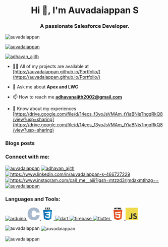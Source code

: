 <h1 align="center">Hi 👋, I'm Auvadaiappan S</h1>
<h3 align="center">A passionate Salesforce Developer.</h3>

<p align="left"> <img src="https://komarev.com/ghpvc/?username=auvadaiappan&label=Profile%20views&color=0e75b6&style=flat" alt="auvadaiappan" /> </p>

<p align="left"> <a href="https://github.com/ryo-ma/github-profile-trophy"><img src="https://github-profile-trophy.vercel.app/?username=auvadaiappan" alt="auvadaiappan" /></a> </p>

<p align="left"> <a href="https://twitter.com/adhavan_ajith" target="blank"><img src="https://img.shields.io/twitter/follow/adhavan_ajith?logo=twitter&style=for-the-badge" alt="adhavan_ajith" /></a> </p>

- 👨‍💻 All of my projects are available at [https://auvadaiappan.github.io/Portfolio/](https://auvadaiappan.github.io/Portfolio/)

- 💬 Ask me about **Apex and LWC**

- 📫 How to reach me **adhavanajith2002@gmail.com**

- 📄 Know about my experiences [https://drive.google.com/file/d/14ecs_f3yoJsVMAm_tYiaBNisTngqRkQ8/view?usp=sharing](https://drive.google.com/file/d/14ecs_f3yoJsVMAm_tYiaBNisTngqRkQ8/view?usp=sharing)

### Blogs posts
<!-- BLOG-POST-LIST:START -->
<!-- BLOG-POST-LIST:END -->

<h3 align="left">Connect with me:</h3>
<p align="left">
<a href="https://dev.to/auvadaiappan" target="blank"><img align="center" src="https://raw.githubusercontent.com/rahuldkjain/github-profile-readme-generator/master/src/images/icons/Social/devto.svg" alt="auvadaiappan" height="30" width="40" /></a>
<a href="https://twitter.com/adhavan_ajith" target="blank"><img align="center" src="https://raw.githubusercontent.com/rahuldkjain/github-profile-readme-generator/master/src/images/icons/Social/twitter.svg" alt="adhavan_ajith" height="30" width="40" /></a>
<a href="https://linkedin.com/in/https://www.linkedin.com/in/auvadaiappan-s-466727229" target="blank"><img align="center" src="https://raw.githubusercontent.com/rahuldkjain/github-profile-readme-generator/master/src/images/icons/Social/linked-in-alt.svg" alt="https://www.linkedin.com/in/auvadaiappan-s-466727229" height="30" width="40" /></a>
<a href="https://instagram.com/https://www.instagram.com/call_me__ajii?igsh=mtzzd3rjmdaxmtlhzg==" target="blank"><img align="center" src="https://raw.githubusercontent.com/rahuldkjain/github-profile-readme-generator/master/src/images/icons/Social/instagram.svg" alt="https://www.instagram.com/call_me__ajii?igsh=mtzzd3rjmdaxmtlhzg==" height="30" width="40" /></a>
<a href="/auvadaiappan" target="blank"><img align="center" src="https://raw.githubusercontent.com/rahuldkjain/github-profile-readme-generator/master/src/images/icons/Social/rss.svg" alt="auvadaiappan" height="30" width="40" /></a>
</p>

<h3 align="left">Languages and Tools:</h3>
<p align="left"> <a href="https://www.arduino.cc/" target="_blank" rel="noreferrer"> <img src="https://cdn.worldvectorlogo.com/logos/arduino-1.svg" alt="arduino" width="40" height="40"/> </a> <a href="https://www.cprogramming.com/" target="_blank" rel="noreferrer"> <img src="https://raw.githubusercontent.com/devicons/devicon/master/icons/c/c-original.svg" alt="c" width="40" height="40"/> </a> <a href="https://www.w3schools.com/css/" target="_blank" rel="noreferrer"> <img src="https://raw.githubusercontent.com/devicons/devicon/master/icons/css3/css3-original-wordmark.svg" alt="css3" width="40" height="40"/> </a> <a href="https://dart.dev" target="_blank" rel="noreferrer"> <img src="https://www.vectorlogo.zone/logos/dartlang/dartlang-icon.svg" alt="dart" width="40" height="40"/> </a> <a href="https://firebase.google.com/" target="_blank" rel="noreferrer"> <img src="https://www.vectorlogo.zone/logos/firebase/firebase-icon.svg" alt="firebase" width="40" height="40"/> </a> <a href="https://flutter.dev" target="_blank" rel="noreferrer"> <img src="https://www.vectorlogo.zone/logos/flutterio/flutterio-icon.svg" alt="flutter" width="40" height="40"/> </a> <a href="https://www.w3.org/html/" target="_blank" rel="noreferrer"> <img src="https://raw.githubusercontent.com/devicons/devicon/master/icons/html5/html5-original-wordmark.svg" alt="html5" width="40" height="40"/> </a> <a href="https://developer.mozilla.org/en-US/docs/Web/JavaScript" target="_blank" rel="noreferrer"> <img src="https://raw.githubusercontent.com/devicons/devicon/master/icons/javascript/javascript-original.svg" alt="javascript" width="40" height="40"/> </a> </p>

<p><img align="left" src="https://github-readme-stats.vercel.app/api/top-langs?username=auvadaiappan&show_icons=true&locale=en&layout=compact" alt="auvadaiappan" /></p>

<p>&nbsp;<img align="center" src="https://github-readme-stats.vercel.app/api?username=auvadaiappan&show_icons=true&locale=en" alt="auvadaiappan" /></p>

<p><img align="center" src="https://github-readme-streak-stats.herokuapp.com/?user=auvadaiappan&" alt="auvadaiappan" /></p>

